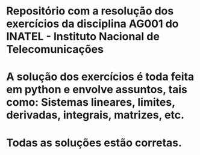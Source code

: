 # Repositório com a resolução dos exercícios da disciplina AG001 do INATEL - Instituto Nacional de Telecomunicações

# A solução dos exercícios é toda feita em python e envolve assuntos, tais como: Sistemas lineares, limites, derivadas, integrais, matrizes, etc.

# Todas as soluções estão corretas.

